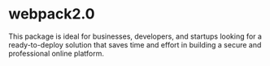 # webpack2.0
This package is ideal for businesses, developers, and startups looking for a ready-to-deploy solution that saves time and effort in building a secure and professional online platform.
